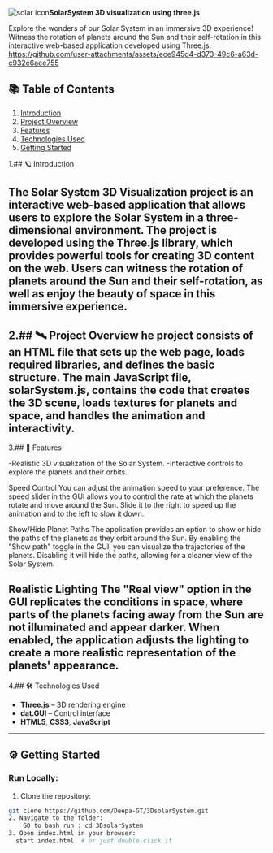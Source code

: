  ![solar icon](https://github.com/user-attachments/assets/5efe29c0-ad12-4e0a-bce5-ea7a2da0e500)**SolarSystem 3D visualization using three.js**

Explore the wonders of our Solar System in an immersive 3D experience! Witness the rotation of planets around the Sun and their self-rotation in this interactive web-based application developed using Three.js.
 https://github.com/user-attachments/assets/ece945d4-d373-49c6-a63d-c932e6aee755

## 📚 Table of Contents

1. [Introduction](#introduction)  
2. [Project Overview](#project-overview)  
3. [Features](#features)  
4. [Technologies Used](#technologies-used)  
5. [Getting Started](#getting-started)  
 
1.## 🪐 Introduction

The Solar System 3D Visualization project is an interactive web-based application that allows users to explore the Solar System in a three-dimensional environment. The project is developed using the Three.js library, which provides powerful tools for creating 3D content on the web. Users can witness the rotation of planets around the Sun and their self-rotation, as well as enjoy the beauty of space in this immersive experience.
---

2.## 🛰️ Project Overview
he project consists of an HTML file that sets up the web page, loads required libraries, and defines the basic structure. The main JavaScript file, solarSystem.js, contains the code that creates the 3D scene, loads textures for planets and space, and handles the animation and interactivity.
---

3.## 🚀 Features

-Realistic 3D visualization of the Solar System.
-Interactive controls to explore the planets and their orbits.

Speed Control
You can adjust the animation speed to your preference. The speed slider in the GUI allows you to control the rate at which the planets rotate and move around the Sun. Slide it to the right to speed up the animation and to the left to slow it down.

Show/Hide Planet Paths
The application provides an option to show or hide the paths of the planets as they orbit around the Sun. By enabling the "Show path" toggle in the GUI, you can visualize the trajectories of the planets. Disabling it will hide the paths, allowing for a cleaner view of the Solar System.

Realistic Lighting
The "Real view" option in the GUI replicates the conditions in space, where parts of the planets facing away from the Sun are not illuminated and appear darker. When enabled, the application adjusts the lighting to create a more realistic representation of the planets' appearance.
-------

4.## 🛠️ Technologies Used

- **Three.js** – 3D rendering engine
- **dat.GUI** – Control interface
- **HTML5**, **CSS3**, **JavaScript**
-----

## ⚙️ Getting Started
### Run Locally:

1. Clone the repository:
```bash
git clone https://github.com/Deepa-GT/3DsolarSystem.git
2. Navigate to the folder:
    GO to bash run : cd 3DsolarSystem
3. Open index.html in your browser:
  start index.html  # or just double-click it

